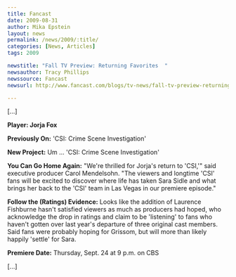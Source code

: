```yaml
---
title: Fancast
date: 2009-08-31
author: Mika Epstein
layout: news
permalink: /news/2009/:title/
categories: [News, Articles]
tags: 2009

newstitle: "Fall TV Preview: Returning Favorites  "
newsauthor: Tracy Phillips  
newssource: Fancast  
newsurl: http://www.fancast.com/blogs/tv-news/fall-tv-preview-returning-favorites/  

---
```


[...]

**Player: Jorja Fox**

**Previously On:** 'CSI: Crime Scene Investigation'

**New Project:** Um ... 'CSI: Crime Scene Investigation'

**You Can Go Home Again:** "We're thrilled for Jorja's return to 'CSI,'" said executive producer Carol Mendelsohn. "The viewers and longtime 'CSI' fans will be excited to discover where life has taken Sara Sidle and what brings her back to the 'CSI' team in Las Vegas in our premiere episode."

**Follow the (Ratings) Evidence:** Looks like the addition of Laurence Fishburne hasn't satisfied viewers as much as producers had hoped, who acknowledge the drop in ratings and claim to be 'listening' to fans who haven't gotten over last year's departure of three original cast members. Said fans were probably hoping for Grissom, but will more than likely happily 'settle' for Sara.

**Premiere Date:** Thursday, Sept. 24 at 9 p.m. on CBS

[...]  
